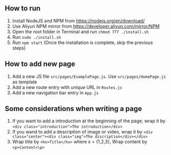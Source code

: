 ## How to run
1. Install NodeJS and NPM from https://nodejs.org/en/download/
2. Use Aliyun NPM mirror from https://developer.aliyun.com/mirror/NPM
3. Open the root folder in Terminal and run `chmod 777 ./install.sh`
4. Run `sudo ./install.sh`
5. Run `npm start` (Once the installation is complete, skip the previous steps)

## How to add new page
1. Add a new JS file `src/pages/ExamplePage.js`. Use `src/pages/HomePage.js` as template
2. Add a new route entry with unique URL in `Routes.js`
3. Add a new navigation bar entry in `App.js`

## Some considerations when writing a page
1. If you want to add a introduction at the beginning of the page, wrap it by `<div class="introduction">The introduction</div>`
2. If you wand to add a description of image or video, wrap it by `<div class="center"><div class="img">The discription</div></div>`
3. Wrap title by `<hx>Title</hx>` where x = {1,2,3}, Wrap content by `<p>Content<\p>`
